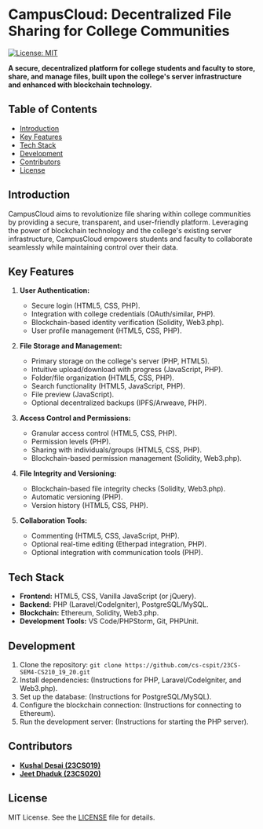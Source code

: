 # CampusCloud: Decentralized File Sharing for College Communities

[![License: MIT](https://img.shields.io/badge/License-MIT-yellow.svg)](https://opensource.org/licenses/MIT)

**A secure, decentralized platform for college students and faculty to store, share, and manage files, built upon the college's server infrastructure and enhanced with blockchain technology.**

## Table of Contents

-   [Introduction](#introduction)
-   [Key Features](#key-features)
-   [Tech Stack](#tech-stack)
-   [Development](#development)
-   [Contributors](#contributors)
-   [License](#license)

## Introduction

CampusCloud aims to revolutionize file sharing within college communities by providing a secure, transparent, and user-friendly platform. Leveraging the power of blockchain technology and the college's existing server infrastructure, CampusCloud empowers students and faculty to collaborate seamlessly while maintaining control over their data.

## Key Features

1.  **User Authentication:**
    *   Secure login (HTML5, CSS, PHP).
    *   Integration with college credentials (OAuth/similar, PHP).
    *   Blockchain-based identity verification (Solidity, Web3.php).
    *   User profile management (HTML5, CSS, PHP).

2.  **File Storage and Management:**
    *   Primary storage on the college's server (PHP, HTML5).
    *   Intuitive upload/download with progress (JavaScript, PHP).
    *   Folder/file organization (HTML5, CSS, PHP).
    *   Search functionality (HTML5, JavaScript, PHP).
    *   File preview (JavaScript).
    *   Optional decentralized backups (IPFS/Arweave, PHP).

3.  **Access Control and Permissions:**
    *   Granular access control (HTML5, CSS, PHP).
    *   Permission levels (PHP).
    *   Sharing with individuals/groups (HTML5, CSS, PHP).
    *   Blockchain-based permission management (Solidity, Web3.php).

4.  **File Integrity and Versioning:**
    *   Blockchain-based file integrity checks (Solidity, Web3.php).
    *   Automatic versioning (PHP).
    *   Version history (HTML5, CSS, PHP).

5.  **Collaboration Tools:**
    *   Commenting (HTML5, CSS, JavaScript, PHP).
    *   Optional real-time editing (Etherpad integration, PHP).
    *   Optional integration with communication tools (PHP).

## Tech Stack

-   **Frontend:** HTML5, CSS, Vanilla JavaScript (or jQuery).
-   **Backend:** PHP (Laravel/CodeIgniter), PostgreSQL/MySQL.
-   **Blockchain:** Ethereum, Solidity, Web3.php.
-   **Development Tools:** VS Code/PHPStorm, Git, PHPUnit.

## Development

1.  Clone the repository: `git clone https://github.com/cs-cspit/23CS-SEM4-CS210_19_20.git`
2.  Install dependencies: (Instructions for PHP, Laravel/CodeIgniter, and Web3.php).
3.  Set up the database: (Instructions for PostgreSQL/MySQL).
4.  Configure the blockchain connection: (Instructions for connecting to Ethereum).
5.  Run the development server: (Instructions for starting the PHP server).

## Contributors

- **[Kushal Desai (23CS019)](https://github.com/KushalvDesai)**
- **[Jeet Dhaduk (23CS020)](https://github.com/23CS020DhadukJeet)**

## License

MIT License. See the [LICENSE](LICENSE) file for details.
